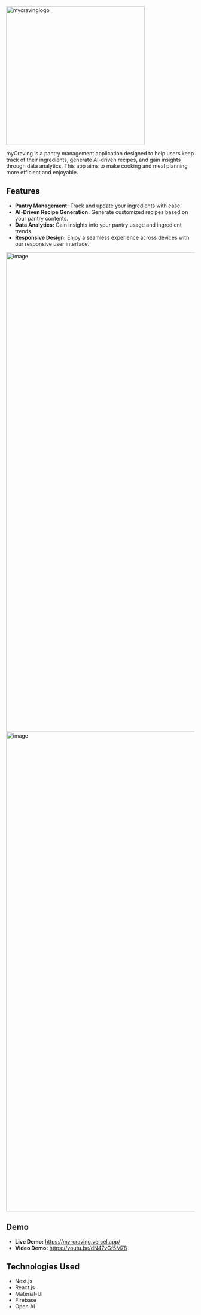 <img width="370" alt="mycravinglogo" src="https://github.com/user-attachments/assets/13c281e4-d5de-43d9-b654-1ee8cb655a78">

myCraving is a pantry management application designed to help users keep track of their ingredients, generate AI-driven recipes, and gain insights through data analytics. This app aims to make cooking and meal planning more efficient and enjoyable.

## Features

- **Pantry Management:** Track and update your ingredients with ease.
- **AI-Driven Recipe Generation:** Generate customized recipes based on your pantry contents.
- **Data Analytics:** Gain insights into your pantry usage and ingredient trends.
- **Responsive Design:** Enjoy a seamless experience across devices with our responsive user interface.

<img width="1279" alt="image" src="https://github.com/user-attachments/assets/d67d264b-a8d6-460d-b081-142739f0e864">
<img width="1280" alt="image" src="https://github.com/user-attachments/assets/2cf5bb78-c716-4eba-bc83-b4832dd626e2">

## Demo
- **Live Demo:** https://my-craving.vercel.app/
- **Video Demo:** https://youtu.be/dN47vGf5M78

## Technologies Used
- Next.js
- React.js
- Material-UI
- Firebase
- Open AI


